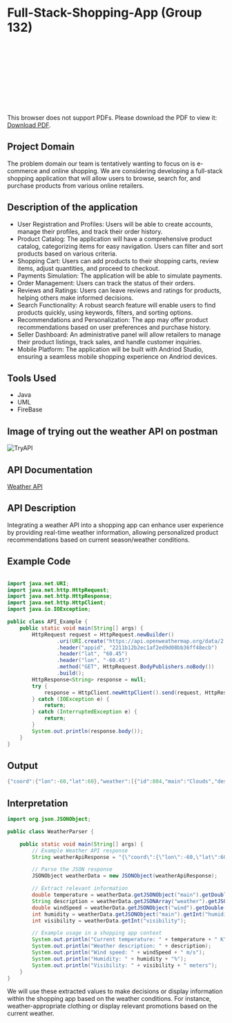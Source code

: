 # Full-Stack-Shopping-App (Group 132)

<object data="https://mahechen.com/207.pdf" type="application/pdf" width="700px" height="700px">
    <embed src="https://mahechen.com/207.pdf">
        <p>This browser does not support PDFs. Please download the PDF to view it: <a href="https://mahechen.com/207.pdf">Download PDF</a>.</p>
    </embed>
</object>

## Project Domain
The problem domain our team is tentatively wanting to focus on is e-commerce and online shopping. We are considering developing a full-stack shopping application that will allow users to browse, search for, and purchase products from various online retailers.
## Description of the application
- User Registration and Profiles: Users will be able to create accounts, manage their profiles, and track their order history.
- Product Catalog: The application will have a comprehensive product catalog, categorizing items for easy navigation. Users can filter and sort products based on various criteria.
- Shopping Cart: Users can add products to their shopping carts, review items, adjust quantities, and proceed to checkout.
- Payments Simulation: The application will be able to simulate payments.
- Order Management: Users can track the status of their orders.
- Reviews and Ratings: Users can leave reviews and ratings for products, helping others make informed decisions.
- Search Functionality: A robust search feature will enable users to find products quickly, using keywords, filters, and sorting options.
- Recommendations and Personalization: The app may offer product recommendations based on user preferences and purchase history.
- Seller Dashboard: An administrative panel will allow retailers to manage their product listings, track sales, and handle customer inquiries.
- Mobile Platform: The application will be built with Andriod Studio, ensuring a seamless mobile shopping experience on Andriod devices.
## Tools Used
- Java
- UML
- FireBase

## Image of trying out the weather API on postman
![TryAPI](https://github.com/lmposter/Full-Stack-Shopping-App/assets/144400489/0eceb9f2-0a01-4bbc-aed8-e4bfa8c2909b)
## API Documentation
[Weather API](https://openweathermap.org/api)
## API Description
Integrating a weather API into a shopping app can enhance user experience by providing real-time weather information, allowing personalized product recommendations based on current season/weather conditions.
## Example Code
```java

import java.net.URI;
import java.net.http.HttpRequest;
import java.net.http.HttpResponse;
import java.net.http.HttpClient;
import java.io.IOException;

public class API_Example {
    public static void main(String[] args) {
        HttpRequest request = HttpRequest.newBuilder()
                .uri(URI.create("https://api.openweathermap.org/data/2.5/weather?lat=60&lon=-60&appid=2211b12b2ec1af2ed9d08bb36ff48ecb"))
                .header("appid", "2211b12b2ec1af2ed9d08bb36ff48ecb")
                .header("lat", "60.45")
                .header("lon", "-60.45")
                .method("GET", HttpRequest.BodyPublishers.noBody())
                .build();
        HttpResponse<String> response = null;
        try {
            response = HttpClient.newHttpClient().send(request, HttpResponse.BodyHandlers.ofString());
        } catch (IOException e) {
            return;
        } catch (InterruptedException e) {
            return;
        }
        System.out.println(response.body());
    }
}
```
## Output
```java
{"coord":{"lon":-60,"lat":60},"weather":[{"id":804,"main":"Clouds","description":"overcast clouds","icon":"04d"}],"base":"stations","main":{"temp":277.02,"feels_like":277.02,"temp_min":277.02,"temp_max":277.02,"pressure":1020,"humidity":75,"sea_level":1020,"grnd_level":1020},"visibility":10000,"wind":{"speed":0.72,"deg":85,"gust":0.91},"clouds":{"all":100},"dt":1696015048,"sys":{"sunrise":1695981601,"sunset":1696023642},"timezone":-14400,"id":0,"name":"","cod":200}
```
## Interpretation
```java
import org.json.JSONObject;

public class WeatherParser {

    public static void main(String[] args) {
        // Example Weather API response
        String weatherApiResponse = "{\"coord\":{\"lon\":-60,\"lat\":60},\"weather\":[{\"id\":804,\"main\":\"Clouds\",\"description\":\"overcast clouds\",\"icon\":\"04d\"}],\"base\":\"stations\",\"main\":{\"temp\":277.02,\"feels_like\":277.02,\"temp_min\":277.02,\"temp_max\":277.02,\"pressure\":1020,\"humidity\":75,\"sea_level\":1020,\"grnd_level\":1020},\"visibility\":10000,\"wind\":{\"speed\":0.72,\"deg\":85,\"gust\":0.91},\"clouds\":{\"all\":100},\"dt\":1696015048,\"sys\":{\"sunrise\":1695981601,\"sunset\":1696023642},\"timezone\":-14400,\"id\":0,\"name\":\"\",\"cod\":200}";

        // Parse the JSON response
        JSONObject weatherData = new JSONObject(weatherApiResponse);

        // Extract relevant information
        double temperature = weatherData.getJSONObject("main").getDouble("temp");
        String description = weatherData.getJSONArray("weather").getJSONObject(0).getString("description");
        double windSpeed = weatherData.getJSONObject("wind").getDouble("speed");
        int humidity = weatherData.getJSONObject("main").getInt("humidity");
        int visibility = weatherData.getInt("visibility");

        // Example usage in a shopping app context
        System.out.println("Current temperature: " + temperature + " K");
        System.out.println("Weather description: " + description);
        System.out.println("Wind speed: " + windSpeed + " m/s");
        System.out.println("Humidity: " + humidity + "%");
        System.out.println("Visibility: " + visibility + " meters");
    }
}
```
We will use these extracted values to make decisions or display information within the shopping app based on the weather conditions. For instance, weather-appropriate clothing or display relevant promotions based on the current weather.
